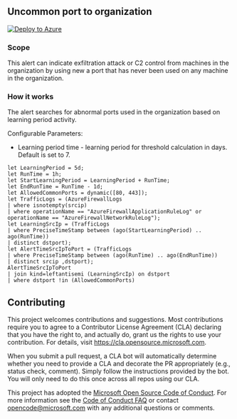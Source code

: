 ## Uncommon port to organization

[![Deploy to Azure](https://aka.ms/deploytoazurebutton)](https://portal.azure.com/#create/Microsoft.Template/uri/https%3A%2F%2Fraw.githubusercontent.com%2FAzure%2FAzure-Network-Security%2Fmaster%2FAzure%2520Firewall%2FQueries%2520and%2520Alerts%2FAlert%2520-%2520Firewall%2520Uncommon%2520port%2520to%2520organization%2FUncommonPortToOrganization.json)

### Scope
This alert can indicate exfiltration attack or C2 control from machines in the organization by using new a port that has never been used on any machine in the organization.

### How it works
The alert searches for abnormal ports used in the organization based on learning period activity.

Configurable Parameters:
- Learning period time - learning period for threshold calculation in days. Default is set to 7.

```
let LearningPeriod = 5d;
let RunTime = 1h;
let StartLearningPeriod = LearningPeriod + RunTime;
let EndRunTime = RunTime - 1d;
let AllowedCommonPorts = dynamic([80, 443]);
let TrafficLogs = (AzureFirewallLogs
| where isnotempty(srcip)
| where operationName == "AzureFirewallApplicationRuleLog" or operationName == "AzureFirewallNetworkRuleLog");
let LearningSrcIp = (TrafficLogs
| where PreciseTimeStamp between (ago(StartLearningPeriod) .. ago(RunTime))
| distinct dstport);
let AlertTimeSrcIpToPort = (TrafficLogs
| where PreciseTimeStamp between (ago(RunTime) .. ago(EndRunTime))
| distinct srcip ,dstport);
AlertTimeSrcIpToPort
| join kind=leftantisemi (LearningSrcIp) on dstport
| where dstport !in (AllowedCommonPorts)
```

## Contributing

This project welcomes contributions and suggestions.  Most contributions require you to agree to a
Contributor License Agreement (CLA) declaring that you have the right to, and actually do, grant us
the rights to use your contribution. For details, visit https://cla.opensource.microsoft.com.

When you submit a pull request, a CLA bot will automatically determine whether you need to provide
a CLA and decorate the PR appropriately (e.g., status check, comment). Simply follow the instructions
provided by the bot. You will only need to do this once across all repos using our CLA.

This project has adopted the [Microsoft Open Source Code of Conduct](https://opensource.microsoft.com/codeofconduct/).
For more information see the [Code of Conduct FAQ](https://opensource.microsoft.com/codeofconduct/faq/) or
contact [opencode@microsoft.com](mailto:opencode@microsoft.com) with any additional questions or comments.
